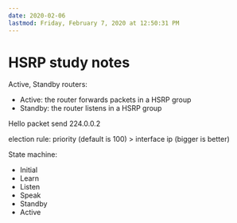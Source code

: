```yaml
---
date: 2020-02-06
lastmod: Friday, February 7, 2020 at 12:50:31 PM
---
```

# HSRP study notes

Active, Standby routers:
* Active: the router forwards packets in a HSRP group 
* Standby: the router listens in a HSRP group

Hello packet send 224.0.0.2

election rule:
priority (default is 100) > interface ip (bigger is better)

State machine:
* Initial
* Learn
* Listen
* Speak
* Standby
* Active
